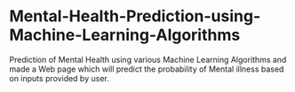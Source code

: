 # Mental-Health-Prediction-using-Machine-Learning-Algorithms
Prediction of Mental Health using various Machine Learning Algorithms and made a Web page which will predict the probability of Mental illness based on inputs provided by user.
